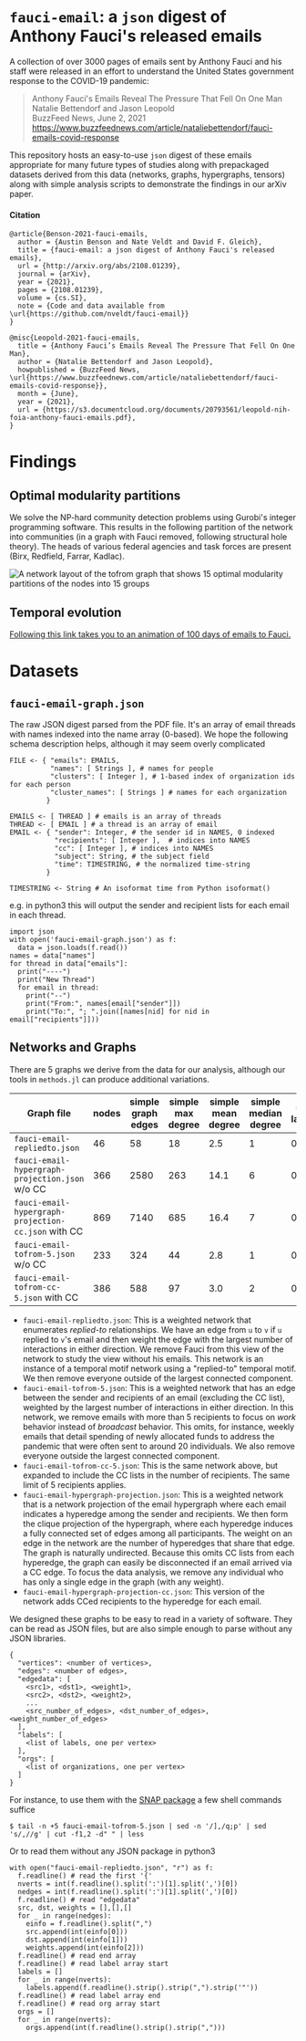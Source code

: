 `fauci-email`: a `json` digest of Anthony Fauci's released emails
====================

A collection of over 3000 pages of emails sent by Anthony Fauci and his staff were released in an effort to understand the United States government response to the COVID-19 pandemic:

> Anthony Fauci's Emails Reveal The Pressure That Fell On One Man   
> Natalie Bettendorf and Jason Leopold    
> BuzzFeed News, June 2, 2021   
> https://www.buzzfeednews.com/article/nataliebettendorf/fauci-emails-covid-response

This repository hosts an easy-to-use `json` digest of these emails appropriate for many future types of studies along with prepackaged datasets derived from this data (networks, graphs, hypergraphs, tensors) along with simple analysis scripts to demonstrate the findings in our arXiv paper.



#### Citation

    @article{Benson-2021-fauci-emails,
      author = {Austin Benson and Nate Veldt and David F. Gleich},
      title = {fauci-email: a json digest of Anthony Fauci's released emails},
      url = {http://arxiv.org/abs/2108.01239},
      journal = {arXiv},
      year = {2021},
      pages = {2108.01239},
      volume = {cs.SI},
      note = {Code and data available from \url{https://github.com/nveldt/fauci-email}}
    }

    @misc{Leopold-2021-fauci-emails,
      title = {Anthony Fauci’s Emails Reveal The Pressure That Fell On One Man},
      author = {Natalie Bettendorf and Jason Leopold},
      howpublished = {BuzzFeed News, \url{https://www.buzzfeednews.com/article/nataliebettendorf/fauci-emails-covid-response}},
      month = {June},
      year = {2021},
      url = {https://s3.documentcloud.org/documents/20793561/leopold-nih-foia-anthony-fauci-emails.pdf},
    }

Findings
========

Optimal modularity partitions
-----------------------------
We solve the NP-hard community detection problems using Gurobi's integer programming software. This results in the following partition of the network into communities (in a graph with Fauci removed, following structural hole theory). The heads of various federal agencies and task forces are present (Birx, Redfield, Farrar, Kadlac).

![A network layout of the tofrom graph that shows 15 optimal modularity partitions of the nodes into 15 groups](figures/modularity-tofrom.jpg)

Temporal evolution
------------------

[Following this link takes you to an animation of 100 days of emails to Fauci.](figures/anim-mod.mp4)

Datasets
========

`fauci-email-graph.json`
------------------------
The raw JSON digest parsed from the PDF file. It's an array of email threads with names indexed into the name array (0-based). We hope the following schema description helps, although it may seem overly complicated

    FILE <- { "emails": EMAILS,
              "names": [ Strings ], # names for people
              "clusters": [ Integer ], # 1-based index of organization ids for each person
              "cluster_names": [ Strings ] # names for each organization
             }

    EMAILS <- [ THREAD ] # emails is an array of threads
    THREAD <- [ EMAIL ] # a thread is an array of email
    EMAIL <- { "sender": Integer, # the sender id in NAMES, 0 indexed
               "recipients": [ Integer ],  # indices into NAMES
               "cc": [ Integer ], # indices into NAMES
               "subject": String, # the subject field
               "time": TIMESTRING, # the normalized time-string
             }

    TIMESTRING <- String # An isoformat time from Python isoformat()

e.g. in python3 this will output the sender and recipient lists for each email in each thread.

    import json
    with open('fauci-email-graph.json') as f:
      data = json.loads(f.read())
    names = data["names"]
    for thread in data["emails"]:
      print("----")
      print("New Thread")
      for email in thread:
        print("--")
        print("From:", names[email["sender"]])
        print("To:", "; ".join([names[nid] for nid in email["recipients"]]))


Networks and Graphs
-------------------

There are 5 graphs we derive from the data for our analysis,
although our tools in `methods.jl` can produce additional variations.

| Graph file | nodes | simple graph<br> edges | simple<br> max degree | simple<br> mean degree | simple<br> median degree | simple<br> lambda2 || weighted graph<br> loops | weighted <br> volume | max weighted<br> degree | mean weighted<br> degree | median weighted<br> degree | weighted<br> lambda2 |
| ---------- | --- | --- |  --- | --- | --- | --- | ---| --- | --- |  --- | --- | --- | --- |
| `fauci-email-repliedto.json` | 46 | 58 | 18 | 2.5 | 1 | 0.0167 |  | 2 | 435 | 7 | 91 | 9.5 | 3 | 0.0082 |
| `fauci-email-hypergraph-projection.json` w/o CC | 366 | 2580 | 263 | 14.1 | 6 | 0.0536 |  | 0 | 13072 | 0 | 1985 | 35.7 | 12 | 0.0346 |
| `fauci-email-hypergraph-projection-cc.json` with CC | 869 | 7140 | 685 | 16.4 | 7 | 0.0826 |  | 0 | 76420 | 0 | 4473 | 87.9 | 11 | 0.0254 |
| `fauci-email-tofrom-5.json` w/o CC | 233 | 324 | 44 | 2.8 | 1 | 0.0324 |  | 2 | 1164 | 2 | 102 | 5.0 | 2 | 0.0305 |
|`fauci-email-tofrom-cc-5.json` with CC | 386 | 588 | 97 | 3.0 | 2 | 0.0457 |  | 9 | 2179 | 15 | 248 | 5.6 | 2 | 0.0316 |



- `fauci-email-repliedto.json`: This is a weighted network that enumerates _replied-to_ relationships. We have an edge from `u` to `v` if `u` replied to `v`'s email and then weight the edge with the largest number of interactions in either direction. We remove Fauci from this view of the network to study the view without his emails. This network is an instance of a temporal motif network using a "replied-to" temporal motif. We then remove everyone outside of the largest connected component.
- `fauci-email-tofrom-5.json`: This is a weighted network that has an edge between the sender and recipients of an email (excluding the CC list), weighted by the largest number of interactions in either direction. In this network, we remove emails with more than 5 recipients to focus on _work_ behavior instead of _broadcast_ behavior. This omits, for instance, weekly emails that detail spending of newly allocated funds to address the pandemic that were often sent to around 20 individuals. We also remove everyone outside the largest connected component.
- `fauci-email-tofrom-cc-5.json`:  This is the same network above, but expanded to include the CC lists in the number of recipients. The same limit of 5 recipients applies.
- `fauci-email-hypergraph-projection.json`:  This is a weighted network that is a network projection of the email hypergraph where each email indicates a hyperedge among the sender and recipients. We then form the clique projection of the hypergraph, where each hyperedge induces a fully connected set of edges among all participants. The weight on an edge in the network are the number of hyperedges that share that edge. The graph is naturally undirected. Because this omits CC lists from each hyperedge, the graph can easily be disconnected if an email arrived via a CC edge. To focus the data analysis, we remove any individual who has only a single edge in the graph (with any weight).
- `fauci-email-hypergraph-projection-cc.json`: This version of the network adds CCed recipients to the hyperedge for each email.

We designed these graphs to be easy to read in a variety of software. They can be read as JSON files, but are also simple enough to parse without any JSON libraries.

    {
      "vertices": <number of vertices>,
      "edges": <number of edges>,
      "edgedata": [
        <src1>, <dst1>, <weight1>,
        <src2>, <dst2>, <weight2>,
        ...
        <src_number_of_edges>, <dst_number_of_edges>, <weight_number_of_edges>
      ],
      "labels": [
        <list of labels, one per vertex>
      ],
      "orgs": [
        <list of organizations, one per vertex>
      ]
    }

 For instance, to use them with the [SNAP package](https://snap.stanford.edu/) a few shell commands suffice

    $ tail -n +5 fauci-email-tofrom-5.json | sed -n '/],/q;p' | sed 's/,//g' | cut -f1,2 -d" " | less

Or to read them without any JSON package in python3

    with open("fauci-email-repliedto.json", "r") as f:
      f.readline() # read the first '{'
      nverts = int(f.readline().split(':')[1].split(',')[0])
      nedges = int(f.readline().split(':')[1].split(',')[0])
      f.readline() # read "edgedata"
      src, dst, weights = [],[],[]
      for _ in range(nedges):
        einfo = f.readline().split(",")
        src.append(int(einfo[0]))
        dst.append(int(einfo[1]))
        weights.append(int(einfo[2]))
      f.readline() # read end array
      f.readline() # read label array start
      labels = []
      for _ in range(nverts):
        labels.append(f.readline().strip().strip(",").strip('"'))
      f.readline() # read label array end
      f.readline() # read org array start
      orgs = []
      for _ in range(nverts):
        orgs.append(int(f.readline().strip().strip(",")))

